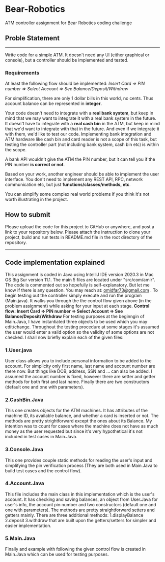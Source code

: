 # Bear-Robotics
ATM controller assignment for Bear Robotics coding challenge

## Proble Statement
***

Write code for a simple ATM. It doesn't need any UI (either graphical or console), but a controller should be implemented and tested.

### Requirements
At least the following flow should be implemented:
*Insert Card => PIN number => Select Account => See Balance/Deposit/Withdraw*

For simplification, there are only 1 dollar bills in this world, no cents. Thus account balance can be represented in **integer**.

Your code doesn't need to integrate with a **real bank system**, but keep in mind that we may want to integrate it with a real bank system in the future. It doesn't have to integrate with a **real cash bin** in the ATM, but keep in mind that we'd want to integrate with that in the future. And even if we integrate it with them, we'd like to test our code. Implementing bank integration and ATM hardware like cash bin and card reader is not a scope of this task, but testing the controller part (not including bank system, cash bin etc) is within the scope.

A bank API wouldn't give the ATM the PIN number, but it can tell you if the PIN number **is correct or not**.

Based on your work, another engineer should be able to implement the user interface. You don't need to implement any REST API, RPC, network communication etc, but just **functions/classes/methods, etc**.

You can simplify some complex real world problems if you think it's not worth illustrating in the project.

## How to submit
Please upload the code for this project to GitHub or anywhere, and post a link to your repository below. Please attach the instruction to clone your project, build and run tests in README.md file in the root directory of the repository.
***

## Code implementation explained

This assignment is coded in Java using IntelliJ IDE version 2020.3 in Mac OS Big Sur version 11.1. 
The main 5 files are located under "src/com/amir". The code is commented out so hopefully is self-explanatory. But let me know if there is any question. You may reach at: omidfar73@gmail.com . 
To begin testing out the controller simply execute and run the program (Main.java). It walks you through the the control flow given above (in the problem assignment) while asking for your input at each stage. 
**Control flow:  Insert Card => PIN number => Select Account => See Balance/Deposit/Withdraw**
For testing purposes at the beginngin of Main.Java, I have instantiated three objects to be used which you may edit/change. Throughout the testing procedure at some stages it's assumed the user would enter a valid option so the validity of some options are not checked. I shall now briefly explain each of the given files:

### 1.User.java
User class allows you to include personal information to be added to the account. For simplicity only first name, last name and account number are there now. But things like DOB, address, SSN and ... can also be added. I assumed the account number is fixed, however there are setter and getter methods for both first and last name. Finally there are two constructors (default one and one with parameters). 

### 2.CashBin.Java
This one creates objects for the ATM machines. It has attributes of the machine ID, its available balance, and whether a card is inserted or not. The methods are pretty strightforward except the ones about its Balance. My intention was to count for cases where the machine does not have as much money as the user requested but since it's very hypothetical it's not included in test cases in Main.Java. 

### 3.Console.Java
This one provides couple static methods for reading the user's input and simplifying the pin verification process (They are both used in Main.Java to build test cases and the control flow).

### 4.Account.Java
This file includes the main class in this implementation which is the user's account. It has checking and saving balances, an object from User.Java for user's info, the account pin number and two constructors (default one and one with parameters). The methods are pretty straightforward setters and getters mainly. There are three additional methods: 1.displayBalance 2.deposit 3.withdraw that are built upon the getters/setters for simpler and easier implementation.

### 5.Main.Java
Finally and example with following the given control flow is created in Main.Java which can be used for testing purposes.     






